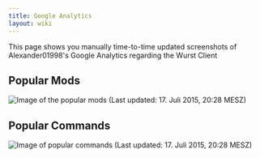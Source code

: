 ```yaml
---
title: Google Analytics
layout: wiki
---
```

This page shows you manually time-to-time updated screenshots of Alexander01998's Google Analytics regarding the Wurst Client

## Popular Mods

![Image of the popular mods](https://cloud.githubusercontent.com/assets/10100202/8754188/ff437cb6-2cc1-11e5-9404-abc98934b666.png)
(Last updated: 17. Juli 2015, 20:28 MESZ)

## Popular Commands

![Image of popular commands](https://cloud.githubusercontent.com/assets/10100202/8754186/ff01f52a-2cc1-11e5-9a48-90bd57dca3e3.png)
(Last updated: 17. Juli 2015, 20:28 MESZ)
